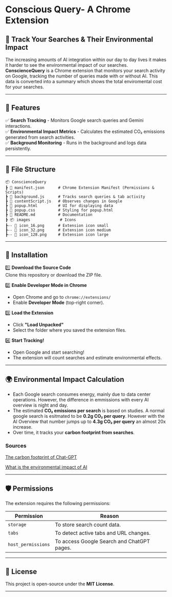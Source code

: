 # Conscious Query- A Chrome Extension  

## 🌱 Track Your Searches & Their Environmental Impact  

The increasing amounts of AI integration within our day to day lives it makes it harder to see the environmental impact of our searches. **ConscienceQuery** is a Chrome extension that monitors your search activity on Google, tracking the number of queries made with or without AI. This data is converted into a summary which shows the total enviromental cost for your searches.

---

## 🚀 Features  

✅ **Search Tracking** - Monitors Google search queries and Gemini interactions.  
✅ **Environmental Impact Metrics** - Calculates the estimated CO₂ emissions generated from search activities.  
✅ **Background Monitoring** - Runs in the background and logs data persistently.  

---

## 📂 File Structure  

```
📦 ConscienceQuery
┣ 📜 manifest.json      # Chrome Extension Manifest (Permissions & Scripts)
┣ 📜 background.js      # Tracks search queries & tab activity
┣ 📜 contentScript.js   # Observes changes in Google
┣ 📜 popup.html         # UI for displaying data
┣ 📜 popup.css          # Styling for popup.html
┣ 📜 README.md          # Documentation
┣ 📦 images             # Icons
┣-- 📜 icon_16.png      # Extension icon small
┣-- 📜 icon_32.png      # Extension icon medium
┣-- 📜 icon_128.png     # Extension icon large
```

---

## 🔧 Installation  

1️⃣ **Download the Source Code**  
   Clone this repository or download the ZIP file.  

2️⃣ **Enable Developer Mode in Chrome**  
   - Open Chrome and go to `chrome://extensions/`  
   - Enable **Developer Mode** (top-right corner).  

3️⃣ **Load the Extension**  
   - Click **"Load Unpacked"**  
   - Select the folder where you saved the extension files.  

4️⃣ **Start Tracking!**  
   - Open Google and start searching!  
   - The extension will count searches and estimate environmental effects.  

---

## 🌍 Environmental Impact Calculation  

- Each Google search consumes energy, mainly due to data center operations. However, the difference in emmissions with every AI overview is night and day.
- The estimated **CO₂ emissions per search** is based on studies. A normal google search is esitmated to be **0.2g CO₂ per query**. However with the AI Overview that number jumps up to **4.3g CO₂ per query** an almost 20x increase.
- Over time, it tracks your **carbon footprint from searches**.  
 
### Sources
[The carbon footprint of Chat-GPT](https://smartly.ai/blog/the-carbon-footprint-of-chatgpt-how-much-co2-does-a-query-generate)

[What is the environmental impact of AI ](https://www.grantable.co/guides/what-is-the-environmental-impact-of-ai#:~:text=While%20a%20single%20generative%20AI,over%202%20million%20refrigerators%20continuously)

---

## 🛡️ Permissions  

The extension requires the following permissions:  

| Permission    | Reason |
|--------------|--------|
| `storage`    | To store search count data. |
| `tabs`       | To detect active tabs and URL changes. |
| `host_permissions` | To access Google Search and ChatGPT pages. |

---

## 📜 License  

This project is open-source under the **MIT License**.  

---
